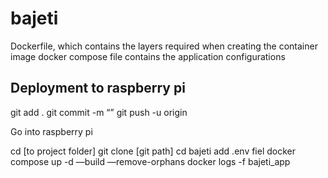 # bajeti

Dockerfile, which contains the layers required when creating the container image
docker compose file contains the application configurations

## Deployment to raspberry pi

git add .
git commit -m “”
git push -u origin

Go into raspberry pi

cd [to project folder]
git clone [git path]
cd bajeti
add .env fiel
docker compose up -d —build —remove-orphans
docker  logs -f bajeti_app
